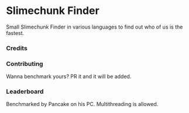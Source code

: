 # Slimechunk Finder
Small Slimechunk Finder in various languages to find out who of us is the fastest.
### Credits
### Contributing
Wanna benchmark yours? PR it and it will be added.
### Leaderboard
Benchmarked by Pancake on his PC. Multithreading is allowed.